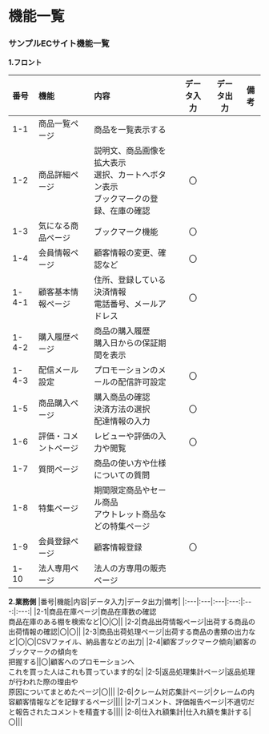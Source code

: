 # 機能一覧
### サンプルECサイト機能一覧
**1.フロント**  

|番号|機能|内容|データ入力|データ出力|備考|
|:---|:---|:---|:---:|:---:|:---:|
|1-1|商品一覧ページ|商品を一覧表示する||||
|1-2|商品詳細ページ|説明文、商品画像を拡大表示<br>選択、カートへボタン表示<br>ブックマークの登録、在庫の確認|〇|||
|1-3|気になる商品ページ|ブックマーク機能|〇|||
|1-4|会員情報ページ|顧客情報の変更、確認など|〇|||
|1-4-1|顧客基本情報ページ|住所、登録している決済情報<br>電話番号、メールアドレス|〇|||
|1-4-2|購入履歴ページ|商品の購入履歴<br>購入日からの保証期間を表示||||
|1-4-3|配信メール設定|プロモーションのメールの配信許可設定|〇|||
|1-5|商品購入ページ|購入商品の確認<br>決済方法の選択<br>配達情報の入力|〇|||
|1-6|評価・コメントページ|レビューや評価の入力や閲覧|〇|||その商品を入力した顧客のみが入力可能|
|1-7|質問ページ|商品の使い方や仕様についての質問||||
|1-8|特集ページ|期間限定商品やセール商品<br>アウトレット商品などの特集ページ||||
|1-9|会員登録ページ|顧客情報登録|〇|||
|1-10|法人専用ページ|法人の方専用の販売ページ|||


**2.業務側**
|番号|機能|内容|データ入力|データ出力|備考|
|:---|:---|:---|:---:|:---:|:---:|
|2-1|商品在庫ページ|商品在庫数の確認<br>商品在庫のある棚を検索など|〇|〇||
|2-2|商品出荷情報ページ|出荷する商品の出荷情報の確認|〇|〇||
|2-3|商品出荷処理ページ|出荷する商品の書類の出力など|〇|〇|CSVファイル、納品書などの出力|
|2-4|顧客ブックマーク傾向|顧客のブックマークの傾向を<br>把握する||〇|顧客へのプロモーションへ<br>これを買った人はこれも買っています的な|
|2-5|返品処理集計ページ|返品処理が行われた際の理由や<br>原因についてまとめたページ|〇|||
|2-6|クレーム対応集計ページ|クレームの内容顧客情報などを記録するページ||||
|2-7|コメント、評価報告ページ|不適切だと報告されたコメントを精査する||||
|2-8|仕入れ額集計|仕入れ額を集計する|〇|||
